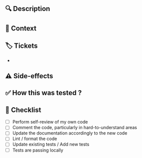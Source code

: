 <!--- The title of your PR should be short, focused, and to the point. Usually, the title is a complete sentence written as it was an order (imperative sentence) --->

## 🔍️ Description

<!--- Longer description, providing details that the title couldn't provide. Feel free to use images --->

## 🧐 Context

<!--- Provide additional context, like why this PR is needed (what was wrong with previous code) --->

## 🏷️ Tickets

<!--- List JIRA tickets or Github issues associated to this PR here --->
* 

## ⚠️ Side-effects

<!--- Any side-effects or shortcomings reviewers should be aware of ? --->

## ✅ How this was tested ?

<!--- Describe the tests you ran to verify your changes. It's also the place to provide instructions for reproducing the tests / relevant details of the test configuration. --->

## 🌱 Checklist

<!--- Add here any task left to do before the PR is ready for review / merging --->
- [ ] Perform self-review of my own code
- [ ] Comment the code, particularly in hard-to-understand areas
- [ ] Update the documentation accordingly to the new code
- [ ] Lint / format the code
- [ ] Update existing tests / Add new tests
- [ ] Tests are passing locally